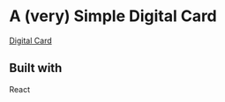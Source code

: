 # A (very) Simple Digital Card

[Digital Card](https://sanjay-karki.github.io/mycard/)

## Built with

React

